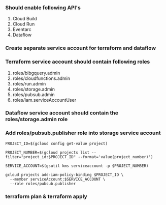 ### Should enable following API's

1. Cloud Build
1. Cloud Run
1. Eventarc
1. Dataflow

### Create separate service account for terraform and dataflow

### Terraform service account should contain following roles
1. roles/bibgquery.admin
1. roles/cloudfunctions.admin
1. roles/run.admin
1. roles/storage.admin
1. roles/pubsub.admin
1. roles/iam.serviceAccountUser

### Dataflow service account should contain the roles/storage.admin role

### Add roles/pubsub.publisher role into storage service account

```
PROJECT_ID=$(gcloud config get-value project)
```

```
PROJECT_NUMBER=$(gcloud projects list --filter="project_id:$PROJECT_ID" --format='value(project_number)')
```

```
SERVICE_ACCOUNT=$(gsutil kms serviceaccount -p $PROJECT_NUMBER)
```

```
gcloud projects add-iam-policy-binding $PROJECT_ID \
  --member serviceAccount:$SERVICE_ACCOUNT \
  --role roles/pubsub.publisher
```

### terraform plan & terraform apply